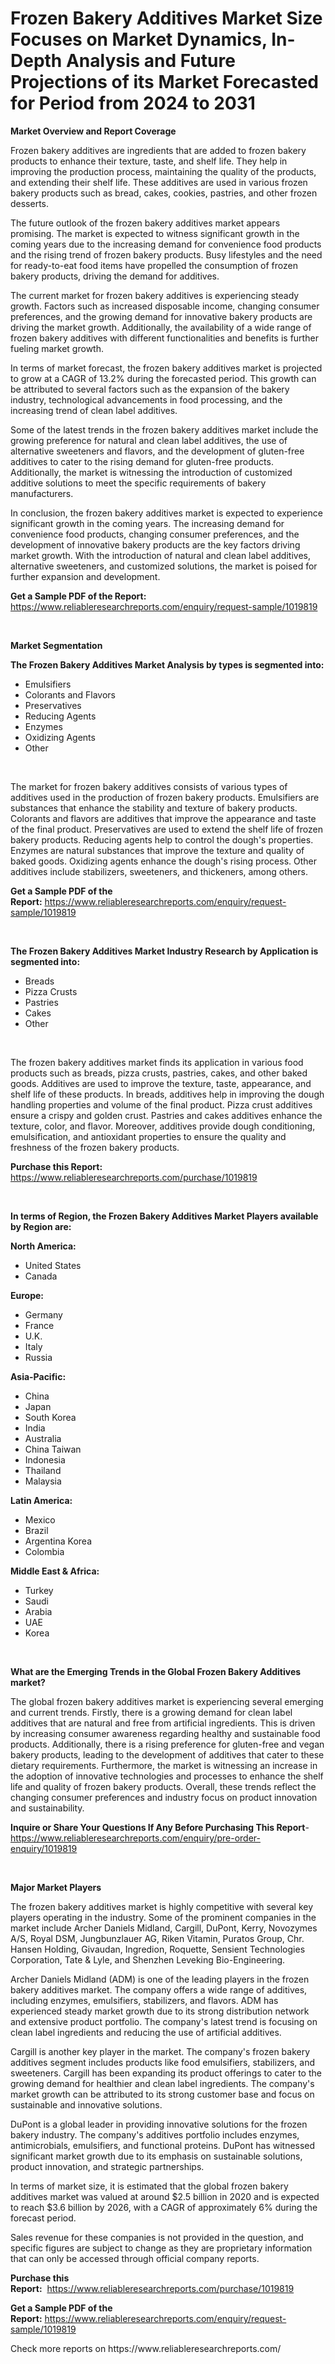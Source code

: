 <p><h1>Frozen Bakery Additives Market Size Focuses on Market Dynamics, In-Depth Analysis and Future Projections of its Market Forecasted for Period from 2024 to 2031</h1></p><p><strong>Market Overview and Report Coverage</strong></p>
<p><p>Frozen bakery additives are ingredients that are added to frozen bakery products to enhance their texture, taste, and shelf life. They help in improving the production process, maintaining the quality of the products, and extending their shelf life. These additives are used in various frozen bakery products such as bread, cakes, cookies, pastries, and other frozen desserts.</p><p>The future outlook of the frozen bakery additives market appears promising. The market is expected to witness significant growth in the coming years due to the increasing demand for convenience food products and the rising trend of frozen bakery products. Busy lifestyles and the need for ready-to-eat food items have propelled the consumption of frozen bakery products, driving the demand for additives.</p><p>The current market for frozen bakery additives is experiencing steady growth. Factors such as increased disposable income, changing consumer preferences, and the growing demand for innovative bakery products are driving the market growth. Additionally, the availability of a wide range of frozen bakery additives with different functionalities and benefits is further fueling market growth.</p><p>In terms of market forecast, the frozen bakery additives market is projected to grow at a CAGR of 13.2% during the forecasted period. This growth can be attributed to several factors such as the expansion of the bakery industry, technological advancements in food processing, and the increasing trend of clean label additives.</p><p>Some of the latest trends in the frozen bakery additives market include the growing preference for natural and clean label additives, the use of alternative sweeteners and flavors, and the development of gluten-free additives to cater to the rising demand for gluten-free products. Additionally, the market is witnessing the introduction of customized additive solutions to meet the specific requirements of bakery manufacturers.</p><p>In conclusion, the frozen bakery additives market is expected to experience significant growth in the coming years. The increasing demand for convenience food products, changing consumer preferences, and the development of innovative bakery products are the key factors driving market growth. With the introduction of natural and clean label additives, alternative sweeteners, and customized solutions, the market is poised for further expansion and development.</p></p>
<p><strong>Get a Sample PDF of the Report:</strong> <a href="https://www.reliableresearchreports.com/enquiry/request-sample/1019819">https://www.reliableresearchreports.com/enquiry/request-sample/1019819</a></p>
<p>&nbsp;</p>
<p><strong>Market Segmentation</strong></p>
<p><strong>The Frozen Bakery Additives Market Analysis by types is segmented into:</strong></p>
<p><ul><li>Emulsifiers</li><li>Colorants and Flavors</li><li>Preservatives</li><li>Reducing Agents</li><li>Enzymes</li><li>Oxidizing Agents</li><li>Other</li></ul></p>
<p>&nbsp;</p>
<p><p>The market for frozen bakery additives consists of various types of additives used in the production of frozen bakery products. Emulsifiers are substances that enhance the stability and texture of bakery products. Colorants and flavors are additives that improve the appearance and taste of the final product. Preservatives are used to extend the shelf life of frozen bakery products. Reducing agents help to control the dough's properties. Enzymes are natural substances that improve the texture and quality of baked goods. Oxidizing agents enhance the dough's rising process. Other additives include stabilizers, sweeteners, and thickeners, among others.</p></p>
<p><strong>Get a Sample PDF of the Report:</strong>&nbsp;<a href="https://www.reliableresearchreports.com/enquiry/request-sample/1019819">https://www.reliableresearchreports.com/enquiry/request-sample/1019819</a></p>
<p>&nbsp;</p>
<p><strong>The Frozen Bakery Additives Market Industry Research by Application is segmented into:</strong></p>
<p><ul><li>Breads</li><li>Pizza Crusts</li><li>Pastries</li><li>Cakes</li><li>Other</li></ul></p>
<p>&nbsp;</p>
<p><p>The frozen bakery additives market finds its application in various food products such as breads, pizza crusts, pastries, cakes, and other baked goods. Additives are used to improve the texture, taste, appearance, and shelf life of these products. In breads, additives help in improving the dough handling properties and volume of the final product. Pizza crust additives ensure a crispy and golden crust. Pastries and cakes additives enhance the texture, color, and flavor. Moreover, additives provide dough conditioning, emulsification, and antioxidant properties to ensure the quality and freshness of the frozen bakery products.</p></p>
<p><strong>Purchase this Report:</strong>&nbsp; <a href="https://www.reliableresearchreports.com/purchase/1019819">https://www.reliableresearchreports.com/purchase/1019819</a></p>
<p>&nbsp;</p>
<p><strong>In terms of Region, the Frozen Bakery Additives Market Players available by Region are:</strong></p>
<p>
    <p> <strong> North America: </strong>
        <ul>
            <li>United States</li>
            <li>Canada</li>
        </ul>
        </p> 
    <p> <strong> Europe: </strong>
        <ul>
            <li>Germany</li>
            <li>France</li>
            <li>U.K.</li>
            <li>Italy</li>
            <li>Russia</li>
        </ul>
        </p> 
    <p> <strong> Asia-Pacific: </strong>
        <ul>
            <li>China</li>
            <li>Japan</li>
            <li>South Korea</li>
            <li>India</li>
            <li>Australia</li>
            <li>China Taiwan</li>
            <li>Indonesia</li>
            <li>Thailand</li>
            <li>Malaysia</li>
        </ul>
        </p> 
    <p> <strong> Latin America: </strong>
        <ul>
            <li>Mexico</li>
            <li>Brazil</li>
            <li>Argentina Korea</li>
            <li>Colombia</li>
        </ul>
        </p> 
    <p> <strong> Middle East & Africa: </strong>
        <ul>
            <li>Turkey</li>
            <li>Saudi</li>
            <li>Arabia</li>
            <li>UAE</li>
            <li>Korea</li>
        </ul>
    </p>
    </p>
<p>&nbsp;</p>
<p><strong>What are the Emerging Trends in the Global Frozen Bakery Additives market?</strong></p>
<p><p>The global frozen bakery additives market is experiencing several emerging and current trends. Firstly, there is a growing demand for clean label additives that are natural and free from artificial ingredients. This is driven by increasing consumer awareness regarding healthy and sustainable food products. Additionally, there is a rising preference for gluten-free and vegan bakery products, leading to the development of additives that cater to these dietary requirements. Furthermore, the market is witnessing an increase in the adoption of innovative technologies and processes to enhance the shelf life and quality of frozen bakery products. Overall, these trends reflect the changing consumer preferences and industry focus on product innovation and sustainability.</p></p>
<p><strong>Inquire or Share Your Questions If Any Before Purchasing This Report</strong>- <a href="https://www.reliableresearchreports.com/enquiry/pre-order-enquiry/1019819">https://www.reliableresearchreports.com/enquiry/pre-order-enquiry/1019819</a></p>
<p>&nbsp;</p>
<p><strong>Major Market Players</strong></p>
<p><p>The frozen bakery additives market is highly competitive with several key players operating in the industry. Some of the prominent companies in the market include Archer Daniels Midland, Cargill, DuPont, Kerry, Novozymes A/S, Royal DSM, Jungbunzlauer AG, Riken Vitamin, Puratos Group, Chr. Hansen Holding, Givaudan, Ingredion, Roquette, Sensient Technologies Corporation, Tate & Lyle, and Shenzhen Leveking Bio-Engineering.</p><p>Archer Daniels Midland (ADM) is one of the leading players in the frozen bakery additives market. The company offers a wide range of additives, including enzymes, emulsifiers, stabilizers, and flavors. ADM has experienced steady market growth due to its strong distribution network and extensive product portfolio. The company's latest trend is focusing on clean label ingredients and reducing the use of artificial additives.</p><p>Cargill is another key player in the market. The company's frozen bakery additives segment includes products like food emulsifiers, stabilizers, and sweeteners. Cargill has been expanding its product offerings to cater to the growing demand for healthier and clean label ingredients. The company's market growth can be attributed to its strong customer base and focus on sustainable and innovative solutions.</p><p>DuPont is a global leader in providing innovative solutions for the frozen bakery industry. The company's additives portfolio includes enzymes, antimicrobials, emulsifiers, and functional proteins. DuPont has witnessed significant market growth due to its emphasis on sustainable solutions, product innovation, and strategic partnerships.</p><p>In terms of market size, it is estimated that the global frozen bakery additives market was valued at around $2.5 billion in 2020 and is expected to reach $3.6 billion by 2026, with a CAGR of approximately 6% during the forecast period.</p><p>Sales revenue for these companies is not provided in the question, and specific figures are subject to change as they are proprietary information that can only be accessed through official company reports.</p></p>
<p><strong>Purchase this Report:</strong>&nbsp;&nbsp;<a href="https://www.reliableresearchreports.com/purchase/1019819">https://www.reliableresearchreports.com/purchase/1019819</a></p>
<p></p>
<p><strong>Get a Sample PDF of the Report:</strong>&nbsp;<a href="https://www.reliableresearchreports.com/enquiry/request-sample/1019819">https://www.reliableresearchreports.com/enquiry/request-sample/1019819</a></p>
<p>Check more reports on https://www.reliableresearchreports.com/</p>